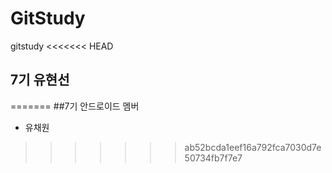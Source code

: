 # GitStudy
gitstudy
<<<<<<< HEAD
## 7기 유현선
=======
##7기 안드로이드 멤버


- 유채원
>>>>>>> ab52bcda1eef16a792fca7030d7e50734fb7f7e7
